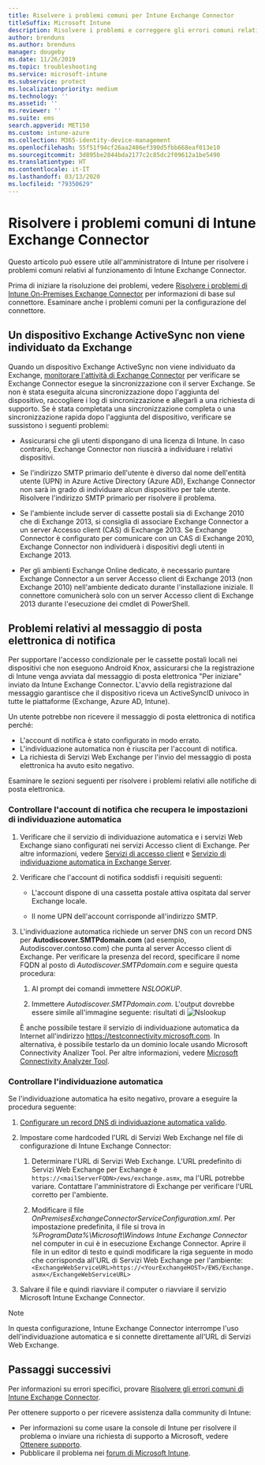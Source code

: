 ```yaml
---
title: Risolvere i problemi comuni per Intune Exchange Connector
titleSuffix: Microsoft Intune
description: Risolvere i problemi e correggere gli errori comuni relativi a Microsoft Intune On-Premises Exchange Connector.
author: brenduns
ms.author: brenduns
manager: dougeby
ms.date: 11/26/2019
ms.topic: troubleshooting
ms.service: microsoft-intune
ms.subservice: protect
ms.localizationpriority: medium
ms.technology: ''
ms.assetid: ''
ms.reviewer: ''
ms.suite: ems
search.appverid: MET150
ms.custom: intune-azure
ms.collection: M365-identity-device-management
ms.openlocfilehash: 55f51f94cf26aa2486ef390d5fbb668eaf013e10
ms.sourcegitcommit: 3d895be2844bda2177c2c85dc2f09612a1be5490
ms.translationtype: HT
ms.contentlocale: it-IT
ms.lasthandoff: 03/13/2020
ms.locfileid: "79350629"
---
```

# <a name="resolve-common-problems-with-the-intune-exchange-connector"></a>Risolvere i problemi comuni di Intune Exchange Connector
 
Questo articolo può essere utile all'amministratore di Intune per risolvere i problemi comuni relativi al funzionamento di Intune Exchange Connector.

Prima di iniziare la risoluzione dei problemi, vedere [Risolvere i problemi di Intune On-Premises Exchange Connector](troubleshoot-exchange-connector.md) per informazioni di base sul connettore. Esaminare anche i problemi comuni per la configurazione del connettore.

## <a name="an-exchange-activesync-device-isnt-discovered-from-exchange"></a>Un dispositivo Exchange ActiveSync non viene individuato da Exchange

Quando un dispositivo Exchange ActiveSync non viene individuato da Exchange, [monitorare l'attività di Exchange Connector](exchange-connector-install.md#on-premises-intune-exchange-connector-high-availability-support) per verificare se Exchange Connector esegue la sincronizzazione con il server Exchange. Se non è stata eseguita alcuna sincronizzazione dopo l'aggiunta del dispositivo, raccogliere i log di sincronizzazione e allegarli a una richiesta di supporto. Se è stata completata una sincronizzazione completa o una sincronizzazione rapida dopo l'aggiunta del dispositivo, verificare se sussistono i seguenti problemi:

- Assicurarsi che gli utenti dispongano di una licenza di Intune. In caso contrario, Exchange Connector non riuscirà a individuare i relativi dispositivi.

- Se l'indirizzo SMTP primario dell'utente è diverso dal nome dell'entità utente (UPN) in Azure Active Directory (Azure AD), Exchange Connector non sarà in grado di individuare alcun dispositivo per tale utente. Risolvere l'indirizzo SMTP primario per risolvere il problema.

- Se l'ambiente include server di cassette postali sia di Exchange 2010 che di Exchange 2013, si consiglia di associare Exchange Connector a un server Accesso client (CAS) di Exchange 2013. Se Exchange Connector è configurato per comunicare con un CAS di Exchange 2010, Exchange Connector non individuerà i dispositivi degli utenti in Exchange 2013.

- Per gli ambienti Exchange Online dedicato, è necessario puntare Exchange Connector a un server Accesso client di Exchange 2013 (non Exchange 2010) nell'ambiente dedicato durante l'installazione iniziale. Il connettore comunicherà solo con un server Accesso client di Exchange 2013 durante l'esecuzione dei cmdlet di PowerShell.

## <a name="problems-with-the-notification-email-message"></a>Problemi relativi al messaggio di posta elettronica di notifica

Per supportare l'accesso condizionale per le cassette postali locali nei dispositivi che non eseguono Android Knox, assicurarsi che la registrazione di Intune venga avviata dal messaggio di posta elettronica "Per iniziare" inviato da Intune Exchange Connector. L'avvio della registrazione dal messaggio garantisce che il dispositivo riceva un ActiveSyncID univoco in tutte le piattaforme (Exchange, Azure AD, Intune).

Un utente potrebbe non ricevere il messaggio di posta elettronica di notifica perché:

- L'account di notifica è stato configurato in modo errato.
- L'individuazione automatica non è riuscita per l'account di notifica.
- La richiesta di Servizi Web Exchange per l'invio del messaggio di posta elettronica ha avuto esito negativo.

Esaminare le sezioni seguenti per risolvere i problemi relativi alle notifiche di posta elettronica.

### <a name="check-the-notification-account-that-retrieves-autodiscover-settings"></a>Controllare l'account di notifica che recupera le impostazioni di individuazione automatica

1. Verificare che il servizio di individuazione automatica e i servizi Web Exchange siano configurati nei servizi Accesso client di Exchange. Per altre informazioni, vedere [Servizi di accesso client](https://docs.microsoft.com/Exchange/architecture/client-access/client-access) e [Servizio di individuazione automatica in Exchange Server](https://docs.microsoft.com/Exchange/architecture/client-access/autodiscover?view=exchserver-2019).

2. Verificare che l'account di notifica soddisfi i requisiti seguenti:

   - L'account dispone di una cassetta postale attiva ospitata dal server Exchange locale.

   - Il nome UPN dell'account corrisponde all'indirizzo SMTP.

3. L'individuazione automatica richiede un server DNS con un record DNS per **Autodiscover.SMTPdomain.com** (ad esempio, Autodiscover.contoso.com) che punta al server Accesso client di Exchange. Per verificare la presenza del record, specificare il nome FQDN al posto di *Autodiscover.SMTPdomain.com* e seguire questa procedura:

   1. Al prompt dei comandi immettere *NSLOOKUP*.

   2. Immettere *Autodiscover.SMTPdomain.com*. L'output dovrebbe essere simile all'immagine seguente: risultati di ![Nslookup](./media/troubleshoot-exchange-connector-common-problems/nslookup-results.png
      )

   È anche possibile testare il servizio di individuazione automatica da Internet all'indirizzo https://testconnectivity.microsoft.com. In alternativa, è possibile testarlo da un dominio locale usando Microsoft Connectivity Analizer Tool. Per altre informazioni, vedere [Microsoft Connectivity Analyzer Tool](https://docs.microsoft.com/previous-versions/office/exchange-remote-connectivity/jj851141(v=exchg.80)).


### <a name="check-autodiscovery"></a>Controllare l'individuazione automatica

Se l'individuazione automatica ha esito negativo, provare a eseguire la procedura seguente:

1. [Configurare un record DNS di individuazione automatica valido](https://docs.microsoft.com/previous-versions/exchange-server/exchange-150/mt473798(v=exchg.150)).

2. Impostare come hardcoded l'URL di Servizi Web Exchange nel file di configurazione di Intune Exchange Connector:

   1. Determinare l'URL di Servizi Web Exchange. L'URL predefinito di Servizi Web Exchange per Exchange è `https://<mailServerFQDN>/ews/exchange.asmx`, ma l'URL potrebbe variare. Contattare l'amministratore di Exchange per verificare l'URL corretto per l'ambiente.

   2. Modificare il file *OnPremisesExchangeConnectorServiceConfiguration.xml*. Per impostazione predefinita, il file si trova in *%ProgramData%\Microsoft\Windows Intune Exchange Connector* nel computer in cui è in esecuzione Exchange Connector. Aprire il file in un editor di testo e quindi modificare la riga seguente in modo che corrisponda all'URL di Servizi Web Exchange per l'ambiente: `<ExchangeWebServiceURL>https://<YourExchangeHOST>/EWS/Exchange.asmx</ExchangeWebServiceURL>`

3. Salvare il file e quindi riavviare il computer o riavviare il servizio Microsoft Intune Exchange Connector.

>[!NOTE]
> In questa configurazione, Intune Exchange Connector interrompe l'uso dell'individuazione automatica e si connette direttamente all'URL di Servizi Web Exchange.

## <a name="next-steps"></a>Passaggi successivi

Per informazioni su errori specifici, provare [Risolvere gli errori comuni di Intune Exchange Connector](troubleshoot-exchange-connector-common-errors.md).

Per ottenere supporto o per ricevere assistenza dalla community di Intune:

- Per informazioni su come usare la console di Intune per risolvere il problema o inviare una richiesta di supporto a Microsoft, vedere [Ottenere supporto](../fundamentals/get-support.md).
- Pubblicare il problema nei [forum di Microsoft Intune](https://social.technet.microsoft.com/Forums/home?forum=microsoftintuneprod).